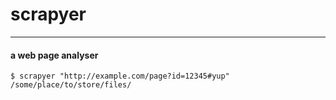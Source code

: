 # scrapyer

---

#### a web page analyser

```shell
$ scrapyer "http://example.com/page?id=12345#yup" /some/place/to/store/files/
```